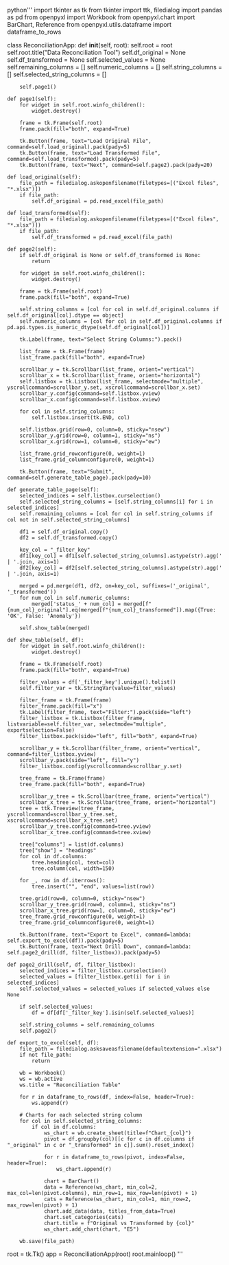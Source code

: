 python'''
import tkinter as tk
from tkinter import ttk, filedialog
import pandas as pd
from openpyxl import Workbook
from openpyxl.chart import BarChart, Reference
from openpyxl.utils.dataframe import dataframe_to_rows


class ReconciliationApp:
    def __init__(self, root):
        self.root = root
        self.root.title("Data Reconciliation Tool")
        self.df_original = None
        self.df_transformed = None
        self.selected_values = None
        self.remaining_columns = []
        self.numeric_columns = []
        self.string_columns = []
        self.selected_string_columns = []

        self.page1()

    def page1(self):
        for widget in self.root.winfo_children():
            widget.destroy()

        frame = tk.Frame(self.root)
        frame.pack(fill="both", expand=True)

        tk.Button(frame, text="Load Original File", command=self.load_original).pack(pady=5)
        tk.Button(frame, text="Load Transformed File", command=self.load_transformed).pack(pady=5)
        tk.Button(frame, text="Next", command=self.page2).pack(pady=20)

    def load_original(self):
        file_path = filedialog.askopenfilename(filetypes=[("Excel files", "*.xlsx")])
        if file_path:
            self.df_original = pd.read_excel(file_path)

    def load_transformed(self):
        file_path = filedialog.askopenfilename(filetypes=[("Excel files", "*.xlsx")])
        if file_path:
            self.df_transformed = pd.read_excel(file_path)

    def page2(self):
        if self.df_original is None or self.df_transformed is None:
            return

        for widget in self.root.winfo_children():
            widget.destroy()

        frame = tk.Frame(self.root)
        frame.pack(fill="both", expand=True)

        self.string_columns = [col for col in self.df_original.columns if self.df_original[col].dtype == object]
        self.numeric_columns = [col for col in self.df_original.columns if pd.api.types.is_numeric_dtype(self.df_original[col])]

        tk.Label(frame, text="Select String Columns:").pack()

        list_frame = tk.Frame(frame)
        list_frame.pack(fill="both", expand=True)

        scrollbar_y = tk.Scrollbar(list_frame, orient="vertical")
        scrollbar_x = tk.Scrollbar(list_frame, orient="horizontal")
        self.listbox = tk.Listbox(list_frame, selectmode="multiple", yscrollcommand=scrollbar_y.set, xscrollcommand=scrollbar_x.set)
        scrollbar_y.config(command=self.listbox.yview)
        scrollbar_x.config(command=self.listbox.xview)

        for col in self.string_columns:
            self.listbox.insert(tk.END, col)

        self.listbox.grid(row=0, column=0, sticky="nsew")
        scrollbar_y.grid(row=0, column=1, sticky="ns")
        scrollbar_x.grid(row=1, column=0, sticky="ew")

        list_frame.grid_rowconfigure(0, weight=1)
        list_frame.grid_columnconfigure(0, weight=1)

        tk.Button(frame, text="Submit", command=self.generate_table_page).pack(pady=10)

    def generate_table_page(self):
        selected_indices = self.listbox.curselection()
        self.selected_string_columns = [self.string_columns[i] for i in selected_indices]
        self.remaining_columns = [col for col in self.string_columns if col not in self.selected_string_columns]

        df1 = self.df_original.copy()
        df2 = self.df_transformed.copy()

        key_col = "_filter_key"
        df1[key_col] = df1[self.selected_string_columns].astype(str).agg(' | '.join, axis=1)
        df2[key_col] = df2[self.selected_string_columns].astype(str).agg(' | '.join, axis=1)

        merged = pd.merge(df1, df2, on=key_col, suffixes=('_original', '_transformed'))
        for num_col in self.numeric_columns:
            merged['status_' + num_col] = merged[f"{num_col}_original"].eq(merged[f"{num_col}_transformed"]).map({True: 'OK', False: 'Anomaly'})

        self.show_table(merged)

    def show_table(self, df):
        for widget in self.root.winfo_children():
            widget.destroy()

        frame = tk.Frame(self.root)
        frame.pack(fill="both", expand=True)

        filter_values = df['_filter_key'].unique().tolist()
        self.filter_var = tk.StringVar(value=filter_values)

        filter_frame = tk.Frame(frame)
        filter_frame.pack(fill="x")
        tk.Label(filter_frame, text="Filter:").pack(side="left")
        filter_listbox = tk.Listbox(filter_frame, listvariable=self.filter_var, selectmode="multiple", exportselection=False)
        filter_listbox.pack(side="left", fill="both", expand=True)

        scrollbar_y = tk.Scrollbar(filter_frame, orient="vertical", command=filter_listbox.yview)
        scrollbar_y.pack(side="left", fill="y")
        filter_listbox.config(yscrollcommand=scrollbar_y.set)

        tree_frame = tk.Frame(frame)
        tree_frame.pack(fill="both", expand=True)

        scrollbar_y_tree = tk.Scrollbar(tree_frame, orient="vertical")
        scrollbar_x_tree = tk.Scrollbar(tree_frame, orient="horizontal")
        tree = ttk.Treeview(tree_frame, yscrollcommand=scrollbar_y_tree.set, xscrollcommand=scrollbar_x_tree.set)
        scrollbar_y_tree.config(command=tree.yview)
        scrollbar_x_tree.config(command=tree.xview)

        tree["columns"] = list(df.columns)
        tree["show"] = "headings"
        for col in df.columns:
            tree.heading(col, text=col)
            tree.column(col, width=150)

        for _, row in df.iterrows():
            tree.insert("", "end", values=list(row))

        tree.grid(row=0, column=0, sticky="nsew")
        scrollbar_y_tree.grid(row=0, column=1, sticky="ns")
        scrollbar_x_tree.grid(row=1, column=0, sticky="ew")
        tree_frame.grid_rowconfigure(0, weight=1)
        tree_frame.grid_columnconfigure(0, weight=1)

        tk.Button(frame, text="Export to Excel", command=lambda: self.export_to_excel(df)).pack(pady=5)
        tk.Button(frame, text="Next Drill Down", command=lambda: self.page2_drill(df, filter_listbox)).pack(pady=5)

    def page2_drill(self, df, filter_listbox):
        selected_indices = filter_listbox.curselection()
        selected_values = [filter_listbox.get(i) for i in selected_indices]
        self.selected_values = selected_values if selected_values else None

        if self.selected_values:
            df = df[df['_filter_key'].isin(self.selected_values)]

        self.string_columns = self.remaining_columns
        self.page2()

    def export_to_excel(self, df):
        file_path = filedialog.asksaveasfilename(defaultextension=".xlsx")
        if not file_path:
            return

        wb = Workbook()
        ws = wb.active
        ws.title = "Reconciliation Table"

        for r in dataframe_to_rows(df, index=False, header=True):
            ws.append(r)

        # Charts for each selected string column
        for col in self.selected_string_columns:
            if col in df.columns:
                ws_chart = wb.create_sheet(title=f"Chart_{col}")
                pivot = df.groupby(col)[[c for c in df.columns if "_original" in c or "_transformed" in c]].sum().reset_index()

                for r in dataframe_to_rows(pivot, index=False, header=True):
                    ws_chart.append(r)

                chart = BarChart()
                data = Reference(ws_chart, min_col=2, max_col=len(pivot.columns), min_row=1, max_row=len(pivot) + 1)
                cats = Reference(ws_chart, min_col=1, min_row=2, max_row=len(pivot) + 1)
                chart.add_data(data, titles_from_data=True)
                chart.set_categories(cats)
                chart.title = f"Original vs Transformed by {col}"
                ws_chart.add_chart(chart, "E5")

        wb.save(file_path)


root = tk.Tk()
app = ReconciliationApp(root)
root.mainloop()
'''
